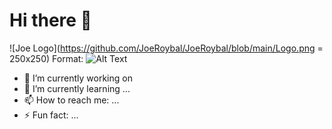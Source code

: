 # Hi there 👋
![Joe Logo](https://github.com/JoeRoybal/JoeRoybal/blob/main/Logo.png = 250x250)
Format: ![Alt Text](url)

- 🔭 I’m currently working on 
- 🌱 I’m currently learning ...
- 📫 How to reach me: ...
- ⚡ Fun fact: ...
